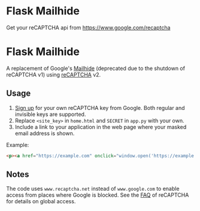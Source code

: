 Flask Mailhide
==============

Get your reCAPTCHA api from https://www.google.com/recaptcha

# Flask Mailhide

A replacement of Google's [Mailhide](https://www.google.com/recaptcha/mailhide/d) (deprecated due to the shutdown of reCAPTCHA v1) using [reCAPTCHA](https://developers.google.com/recaptcha/intro) v2. 


## Usage

1. [Sign up](http://www.google.com/recaptcha/admin) for your own reCAPTCHA key from Google. Both regular and invisible keys are supported.
2. Replace `<site_key>` in `home.html` and `SECRET` in `app.py` with your own. 
4. Include a link to your application in the web page where your masked email address is shown. 

Example:

```html
<p><a href="https://example.com" onclick="window.open('https://example.com', '', 'toolbar=0,scrollbars=0,location=0,statusbar=0,menubar=0,resizable=0,width=500,height=300'); return false;" title="Reveal this e-mail address">foo&hellip;</a>@github.com (Click to reveal email address)</p>
```


## Notes

The code uses `www.recaptcha.net` instead of `www.google.com` to enable access from places where Google is blocked. See the [FAQ](https://developers.google.com/recaptcha/docs/faq#can-i-use-recaptcha-globally) of reCAPTCHA for details on global access. 
